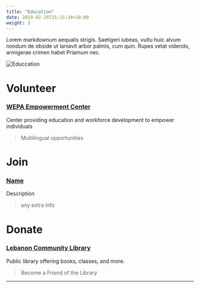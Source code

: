 ```yaml
---
title: "Education"
date: 2019-02-28T15:15:34+10:00
weight: 3
---
```


Lorem markdownum aequalis strigis. Saetigeri iubeas, vultu huic alvum nondum
de obside ut laniavit arbor palmis, cum quin. Rupes vetat videndo, armigerae
crimen habet Priamum nec.

![Educcation](/images/illustrations/IMG_2796.jpg)

# Volunteer

### <a href="https://www.wepaempowercenter.org/volunteer" target="_blank">WEPA Empowerment Center</a>
Center providing education and workforce development to empower individuals
> Multilingual opportunities

# Join

### <a href="https://chatgpt.com/?hints=search&model=auto" target="_blank">Name</a>
Description
> any extra info

# Donate

### <a href="https://lebanon.lclibs.org/support-the-library/" target="_blank">Lebanon Community Library</a>
Public library offering books, classes, and more.
> Become a Friend of the Library

----

